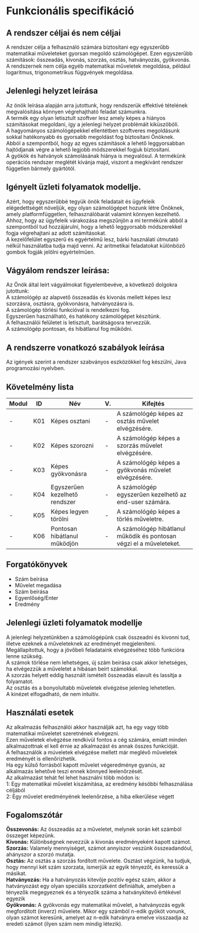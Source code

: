 <h1>Funkcionális specifikáció</h1>

<h2>A rendszer céljai és nem céljai</h2>
<p>
A rendszer célja a felhasználó számára biztosítani egy egyszerűbb matematikai műveleteket gyorsan megoldó számológépet.
Ezen egyszerűbb számítások: összeadás, kivonás, szorzás, osztás, hatványozás, gyökvonás.
A rendszernek nem célja egyéb matematikai műveletek megoldása, például logaritmus, trigonometrikus függvények megoldása.
</p>

<h2>Jelenlegi helyzet leírása</h2>
<p>
Az önök leírása alapján arra jutottunk, hogy rendszerük effektívé tételének megvalósítása könnyen végrehajtható feladat számunkra.</br>
A termék egy olyan letisztult szoftver lesz amely képes a hiányos számításokat megoldani, így a jelenlegi helyzet problémáit kiküszöböli.</br>
A hagyományos számológépekkel ellentétben szoftveres megoldásunk sokkal hatékonyabb és gyorsabb megoldást fog biztosítani Önöknek.</br>
Abból a szempontból, hogy az egyes számítások a lehető leggyorsabban hajtódjanak végre a lehető legjobb módszerekkel fogjuk biztosítani.</br>
A gyökök és hatványok számolásának hiánya is megvalósul. A termékünk operációs rendszer meglétét kívánja majd, viszont a megkívánt rendszer független bármely gyártótól.</br>
</p>

<h2>Igényelt üzleti folyamatok modellje.</h2>
<p>Azért, hogy egyszerűbbé tegyük önök feladatait és ügyfeleik elégedettségét növeljük, egy olyan számológépet hozunk létre Önöknek, amely platformfüggetlen, felhasználóbarát valamint könnyen kezelhető.</br>
Ahhoz, hogy az ügyfeleik várakozása megszűnjön a mi termékünk abból a szempontból tud hozzájárulni, hogy a lehető leggyorsabb módszerekkel fogja végrehajtani az adott számításokat.</br>
A kezelőfelület egyszerű és egyértelmű lesz, bárki használati útmutató nélkül használatba tudja majd venni. Az aritmetikai feladatokat különböző gombok fogják jelölni egyértelműen.</br>
</p>

<h2>Vágyálom rendszer leírása:</h2>
<p>
    Az Önök által leírt vágyálmokat figyelembevéve, a következő dolgokra jutottunk: <br>
    A számológép az alapvető összeadás és kivonás mellett képes lesz szorzásra, osztásra, gyökvonásra, hatványozásra is. <br>
    A számológép törlési funkcióval is rendelkezni fog. <br>
    Egyszerűen használható, és hatékony számológépet készítünk. <br>
    A felhasználói felületet is letisztult, barátságosra tervezzük. <br>
    A számológép pontosan, és hibátlanul fog működni. <br>
</p>

<h2>A rendszerre vonatkozó szabályok leírása</h2>
<p>
    Az igények szerint a rendszer szabványos eszközökkel fog készülni, Java programozási nyelvben. <br>

<h2>Követelmény lista</h2>

|Modul| ID | Név |V.| Kifejtés|
|---|---|---|---|---|
|-| K01| Képes osztani|-|A számológép képes az osztás művelet elvégzésére.|
|-| K02| Képes szorozni|-|A számológép képes a szorzás művelet elvégzésére.|
|-| K03| Képes gyökvonásra|-|A számológép képes a gyökvonás művelet elvégzésére.|
|-| K04| Egyszerűen kezelhető rendszer|-|A számológép egyszerűen kezelhető az end-user számára.|
|-| K05| Képes legyen törölni|-|A számológép képes a törlés műveletre.|
|-| K06| Pontosan hibátlanul működjön|-|A számológép hibátlanul működik és pontosan végzi el a műveleteket.|
</p>

<h2>Forgatókönyvek</h2>
<ul>
<li> Szám beírása </li>
<li> Művelet megadása </li>
<li> Szám beírása </li>
<li> Egyenlőség/Enter </li> 
<li> Eredmény </li>
</ul>

<h2>Jelenlegi üzleti folyamatok modellje</h2>

A jelenlegi helyzetünkben a számológépünk csak összeadni és kivonni tud, illetve ezeknek a műveleteknek az eredményét megjeleníteni.\
Megállapítottuk, hogy a jövőbeli feladataink elvégzéséhez több funkcióra lenne szükség.\
A számok törlése nem lehetséges, új szám beirása csak akkor lehetséges, ha elvégezzük a műveletet a hibásan beírt számokkal. \
A szorzás helyett eddig használt ismételt összeadás elavult és lassítja a folyamatot.\
Az osztás és a bonyolultabb műveletek elvégzése jelenleg lehetetlen.\
A kinézet elfogadható, de nem intuitív.

<h2>Használati esetek</h2>

Az alkalmazás felhasználói akkor használják azt, ha egy vagy több matematikai műveletet szeretnének elvégezni.\
Ezen műveletek elvégzése rendkivül fontos a cég számára, emiatt minden alkalmazottnak el kell érnie az alkalmazást és annak összes funkcióját.\
A felhasználók a múveletek elvégzése mellett már meglévő műveletek eredményét is ellenőrizhetik.\
Ha egy külső forrásból kapott művelet végeredménye gyanús, az alkalmazás lehetővé teszi ennek könnyed leelenőrzését.\
Az alkalmazást tehát fel lehet használni több módon is:\
1: Egy matematikai művelet kiszámitása, az eredmény késöbbi felhasználása céljából\
2: Egy művelet eredményének leelenőrzése, a hiba elkerülése végett



<h2>Fogalomszótár</h2>
   <p><strong>Összevonás:</strong> Az összeadás az a műveletet, melynek során két számból összeget képezünk.<br>
   <strong>Kivonás:</strong> Különbségnek nevezzük a kivonás eredményeként kapott számot.<br>
   <strong>Szorzás:</strong> Valamely mennyiséget, számot annyiszor veszünk összeadandóul, ahányszor a szorzó mutatja.<br>
   <strong>Osztás:</strong> Az osztás a szorzás fordított művelete. Osztást végzünk, ha tudjuk, hogy mennyi két szám szorzata, ismerjük az egyik tényezőt, és keressük a másikat.<br>
   <strong>Hatványozás:</strong> Ha a hatványozás kitevője pozitív egész szám, akkor a hatványozást egy olyan speciális szorzatként definiáltuk, amelyben a tényezők megegyeznek és a tényezők száma a hatványkitevő értékével egyezik<br>
   <strong>Gyökvonás:</strong> A gyökvonás egy matematikai művelet, a hatványozás egyik megfordított (inverz) művelete. Mikor egy számból n-edik gyököt vonunk, olyan számot keresünk, amelyet az n-edik hatványra emelve visszaadja az eredeti számot (ilyen szám nem mindig létezik).</p>


